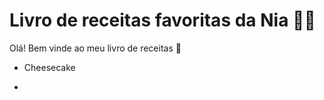 # Livro de receitas favoritas da Nia 👩‍🍳

Olá! Bem vinde ao meu livro de receitas 👋

- Cheesecake

- 
